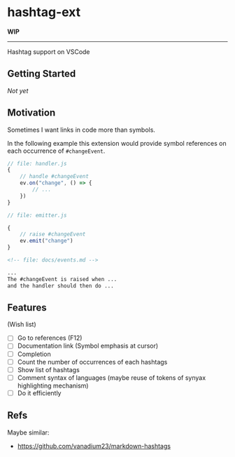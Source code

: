 # hashtag-ext

**WIP**

---

Hashtag support on VSCode

## Getting Started

*Not yet*

## Motivation

Sometimes I want links in code more than symbols.

In the following example this extension would provide symbol references on each occurrence of `#changeEvent`.

```js
// file: handler.js
{
    // handle #changeEvent
    ev.on("change", () => {
        // ...
    })
}
```

```js
// file: emitter.js

{
    // raise #changeEvent
    ev.emit("change")
}
```

```md
<!-- file: docs/events.md -->

...
The #changeEvent is raised when ...
and the handler should then do ...
```

## Features

(Wish list)

- [ ] Go to references (F12)
- [ ] Documentation link (Symbol emphasis at cursor)
- [ ] Completion
- [ ] Count the number of occurrences of each hashtags
- [ ] Show list of hashtags
- [ ] Comment syntax of languages (maybe reuse of tokens of synyax highlighting mechanism)
- [ ] Do it efficiently

## Refs

Maybe similar:

- https://github.com/vanadium23/markdown-hashtags
